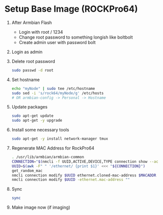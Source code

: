 # Setup Base Image (ROCKPro64)

1. After Armbian Flash

   - Login with root / 1234
   - Change root password to something longish like boltbolt
   - Create admin user with password bolt

2. Login as admin

3. Delete root password

   ```sh
   sudo passwd -d root
   ```

4. Set hostname

   ```sh
   echo "myNode" | sudo tee /etc/hostname
   sudo sed -i 's/rock64/myNode/g' /etc/hosts
   # OR armbian-config -> Personal -> Hostname
   ```

5. Update packages

   ```sh
   sudo apt-get update
   sudo apt-get -y upgrade
   ```

6. Install some necessary tools

   ```sh
   sudo apt-get -y install network-manager tmux
   ```

7. Regenerate MAC Address for RockPro64

   ```sh
   . /usr/lib/armbian/armbian-common
   CONNECTION="$(nmcli -f UUID,ACTIVE,DEVICE,TYPE connection show --active | tail -n1)"
   UUID=$(awk -F" " '/ethernet/ {print $1}' <<< "${CONNECTION}")
   get_random_mac
   nmcli connection modify $UUID ethernet.cloned-mac-address $MACADDR
   nmcli connection modify $UUID -ethernet.mac-address ""
   ```

8. Sync

   ```sh
   sync
   ```

9. Make image now (if imaging)

